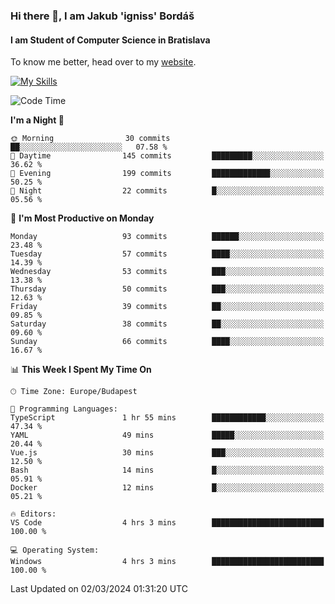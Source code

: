 ### Hi there 👋, I am Jakub 'igniss' Bordáš

#### I am Student of Computer Science in Bratislava
To know me better, head over to my [website](https://bordas.sk).

[![My Skills](https://skillicons.dev/icons?i=js,html,css,figma,svelte,java,kotlin,python,postgresql,typescript,nest,nodejs)](https://bordas.sk)


<!--START_SECTION:waka-->
![Code Time](http://img.shields.io/badge/Code%20Time-1%2C416%20hrs%2019%20mins-blue)

**I'm a Night 🦉** 

```text
🌞 Morning                30 commits          ██░░░░░░░░░░░░░░░░░░░░░░░   07.58 % 
🌆 Daytime                145 commits         █████████░░░░░░░░░░░░░░░░   36.62 % 
🌃 Evening                199 commits         █████████████░░░░░░░░░░░░   50.25 % 
🌙 Night                  22 commits          █░░░░░░░░░░░░░░░░░░░░░░░░   05.56 % 
```
📅 **I'm Most Productive on Monday** 

```text
Monday                   93 commits          ██████░░░░░░░░░░░░░░░░░░░   23.48 % 
Tuesday                  57 commits          ████░░░░░░░░░░░░░░░░░░░░░   14.39 % 
Wednesday                53 commits          ███░░░░░░░░░░░░░░░░░░░░░░   13.38 % 
Thursday                 50 commits          ███░░░░░░░░░░░░░░░░░░░░░░   12.63 % 
Friday                   39 commits          ██░░░░░░░░░░░░░░░░░░░░░░░   09.85 % 
Saturday                 38 commits          ██░░░░░░░░░░░░░░░░░░░░░░░   09.60 % 
Sunday                   66 commits          ████░░░░░░░░░░░░░░░░░░░░░   16.67 % 
```


📊 **This Week I Spent My Time On** 

```text
🕑︎ Time Zone: Europe/Budapest

💬 Programming Languages: 
TypeScript               1 hr 55 mins        ████████████░░░░░░░░░░░░░   47.34 % 
YAML                     49 mins             █████░░░░░░░░░░░░░░░░░░░░   20.44 % 
Vue.js                   30 mins             ███░░░░░░░░░░░░░░░░░░░░░░   12.50 % 
Bash                     14 mins             █░░░░░░░░░░░░░░░░░░░░░░░░   05.91 % 
Docker                   12 mins             █░░░░░░░░░░░░░░░░░░░░░░░░   05.21 % 

🔥 Editors: 
VS Code                  4 hrs 3 mins        █████████████████████████   100.00 % 

💻 Operating System: 
Windows                  4 hrs 3 mins        █████████████████████████   100.00 % 
```


 Last Updated on 02/03/2024 01:31:20 UTC
<!--END_SECTION:waka-->
